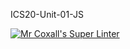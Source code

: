 ICS20-Unit-01-JS

[![Mr Coxall's Super Linter](https://github.com/conor-otoole/ICS20-Unit-01-JS/workflows/Mr%20Coxall's%20Super%20Linter/badge.svg)](https://github.com/conor-otoole/ICS20-Unit-01-JS/actions/)
